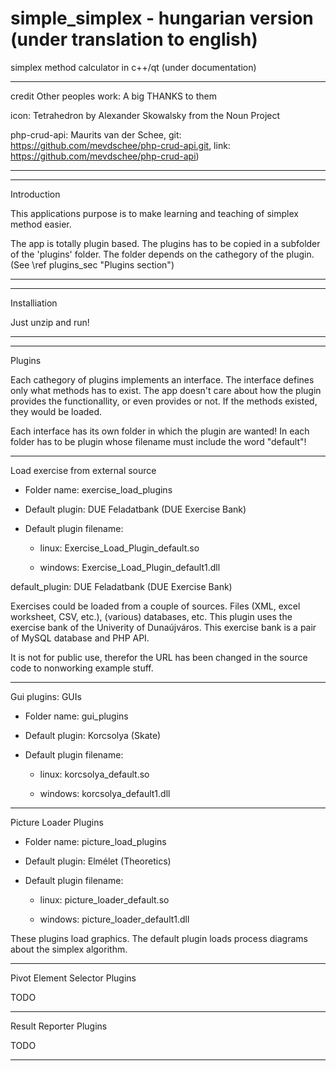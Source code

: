 # simple_simplex - hungarian version (under translation to english)
simplex method calculator in c++/qt (under documentation)

___


credit Other peoples work: A big THANKS to them


 icon: Tetrahedron by Alexander Skowalsky from the Noun Project


 php-crud-api: Maurits van der Schee, git: https://github.com/mevdschee/php-crud-api.git, link: https://github.com/mevdschee/php-crud-api)



 ___
 ___

Introduction

This applications purpose is to make learning and teaching of simplex method easier.


The app is totally plugin based. The plugins has to be copied in a subfolder of the 'plugins' folder. The folder depends on the cathegory of the plugin. (See \ref plugins_sec "Plugins section")



___
___

Installiation


Just unzip and run!



___
___


Plugins

Each cathegory of plugins implements an interface. The interface defines only what methods has to exist. The app doesn't care about how the plugin provides the functionallity, or even provides or not. If the methods existed, they would be loaded.


Each interface has its own folder in which the plugin are wanted! In each folder has to be plugin whose filename must include the word "default"!



___


Load exercise from external source

  - Folder name: exercise_load_plugins

  - Default plugin: DUE Feladatbank (DUE Exercise Bank)

  - Default plugin filename:

      - linux: Exercise_Load_Plugin_default.so

      - windows: Exercise_Load_Plugin_default1.dll



default_plugin: DUE Feladatbank (DUE Exercise Bank)


Exercises could be loaded from a couple of sources. Files (XML, excel worksheet, CSV, etc.), (various) databases, etc. This plugin uses the exercise bank of the Univerity of Dunaújváros. This exercise bank is a pair of MySQL database and PHP API.


It is not for public use, therefor the URL has been changed in the source code to nonworking example stuff.


___

Gui plugins: GUIs

  - Folder name: gui_plugins

  - Default plugin: Korcsolya (Skate)

  - Default plugin filename:

      - linux: korcsolya_default.so

      - windows: korcsolya_default1.dll


___


Picture Loader Plugins

 - Folder name: picture_load_plugins

 - Default plugin: Elmélet (Theoretics)

 - Default plugin filename:

      - linux: picture_loader_default.so

      - windows: picture_loader_default1.dll


These plugins load graphics. The default plugin loads process diagrams about the simplex algorithm.



___

Pivot Element Selector Plugins


TODO

___


Result Reporter Plugins


TODO

 ___

